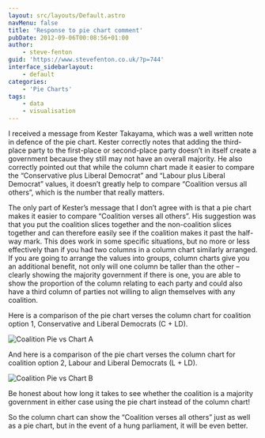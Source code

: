 ```yaml
---
layout: src/layouts/Default.astro
navMenu: false
title: 'Response to pie chart comment'
pubDate: 2012-09-06T00:08:56+01:00
author:
    - steve-fenton
guid: 'https://www.stevefenton.co.uk/?p=744'
interface_sidebarlayout:
    - default
categories:
    - 'Pie Charts'
tags:
    - data
    - visualisation
---
```


I received a message from Kester Takayama, which was a well written note in defence of the pie chart. Kester correctly notes that adding the third-place party to the first-place or second-place party doesn’t in itself create a government because they still may not have an overall majority. He also correctly pointed out that while the column chart made it easier to compare the “Conservative plus Liberal Democrat” and “Labour plus Liberal Democrat” values, it doesn’t greatly help to compare “Coalition versus all others”, which is the number that really matters.

The only part of Kester’s message that I don’t agree with is that a pie chart makes it easier to compare “Coalition verses all others”. His suggestion was that you put the coalition slices together and the non-coalition slices together and can therefore easily see if the coalition makes it past the half-way mark. This does work in some specific situations, but no more or less effectively than if you had two columns in a column chart similarly arranged. If you are going to arrange the values into groups, column charts give you an additional benefit, not only will one column be taller than the other – clearly showing the majority government if there is one, you are able to show the proportion of the column relating to each party and could also have a third column of parties not willing to align themselves with any coalition.

Here is a comparison of the pie chart verses the column chart for coalition option 1, Conservative and Liberal Democrats (C + LD).

![Coalition Pie vs Chart A](https://www.stevefenton.co.uk/wp-content/uploads/2015/07/coalition_11.png)

And here is a comparison of the pie chart verses the column chart for coalition option 2, Labour and Liberal Democrats (L + LD).

![Coalition Pie vs Chart B](https://www.stevefenton.co.uk/wp-content/uploads/2015/07/coalition_21.png)

Be honest about how long it takes to see whether the coalition is a majority government in either case using the pie chart instead of the column chart!

So the column chart can show the “Coalition verses all others” just as well as a pie chart, but in the event of a hung parliament, it will be even better.